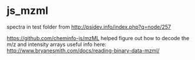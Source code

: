 # js_mzml

spectra in test folder from http://psidev.info/index.php?q=node/257

https://github.com/cheminfo-js/mzML helped figure out how to decode the m/z and intensity arrays
useful info here: http://www.bryanesmith.com/docs/reading-binary-data-mzml/


